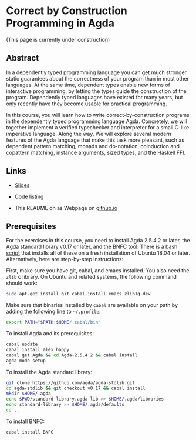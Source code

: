 Correct by Construction Programming in Agda
===========================================

(This page is currently under construction)

Abstract
--------

In a dependently typed programming language you can get much stronger static guarantees about the correctness of your program than in most other languages. At the same time, dependent types enable new forms of interactive programming, by letting the types guide the construction of the program. Dependently typed languages have existed for many years, but only recently have they become usable for practical programming.

In this course, you will learn how to write correct-by-construction programs in the dependently typed programming language Agda. Concretely, we will together implement a verified typechecker and interpreter for a small C-like imperative language. Along the way, We will explore several modern features of the Agda language that make this task more pleasant, such as dependent pattern matching, monads and do-notation, coinduction and copattern matching, instance arguments, sized types, and the Haskell FFI.

Links
-----

* [Slides](slides/slides.html)

* [Code listing](src/html/runwhile.html)

* This README on as Webpage on [github.io](https://jespercockx.github.io/ohrid19-agda/)

Prerequisites
-------------

For the exercises in this course, you need to install Agda 2.5.4.2 or later, the Agda standard library v0.17 or later, and the BNFC tool. There is a [bash script](https://github.com/jespercockx/ohrid19-agda/blob/master/setup.sh) that installs all of these on a fresh installation of Ubuntu 18.04 or later. Alternatively, here are step-by-step instructions:

First, make sure you have git, cabal, and emacs installed. You also
need the `zlib` c library. On Ubuntu and related systems, the
following command should work:

```bash
sudo apt-get install git cabal-install emacs zlib1g-dev
```

Make sure that binaries installed by `cabal` are available on your
path by adding the following line to `~/.profile`:

```bash
export PATH="$PATH:$HOME/.cabal/bin"
```

To install Agda and its prerequisites:

```bash
cabal update
cabal install alex happy
cabal get Agda && cd Agda-2.5.4.2 && cabal install
agda-mode setup
```

To install the Agda standard library:

```bash
git clone https://github.com/agda/agda-stdlib.git
cd agda-stdlib && git checkout v0.17 && cabal install
mkdir $HOME/.agda
echo $PWD/standard-library.agda-lib >> $HOME/.agda/libraries
echo standard-library >> $HOME/.agda/defaults
cd ..
```

To install BNFC:

```bash
cabal install BNFC
```
